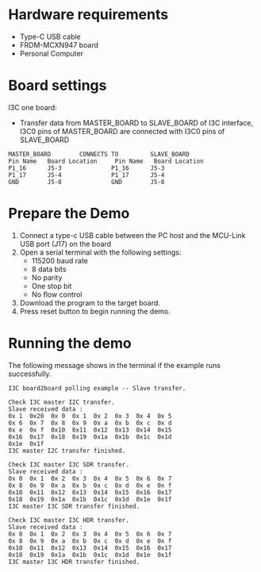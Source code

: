 Hardware requirements
=====================
- Type-C USB cable
- FRDM-MCXN947 board
- Personal Computer

Board settings
============
I3C one board:
  + Transfer data from MASTER_BOARD to SLAVE_BOARD of I3C interface, I3C0 pins of MASTER_BOARD are connected with
    I3C0 pins of SLAVE_BOARD
~~~~~~~~~~~~~~~~~~~~~~~~~~~~~~~~~~~~~~~~~~~~~~~~~~~~~~
MASTER_BOARD        CONNECTS TO         SLAVE_BOARD
Pin Name   Board Location     Pin Name   Board Location
P1_16      J5-3              P1_16      J5-3
P1_17      J5-4              P1_17      J5-4
GND        J5-8              GND        J5-8 
~~~~~~~~~~~~~~~~~~~~~~~~~~~~~~~~~~~~~~~~~~~~~~~~~~~~~~

Prepare the Demo
===============
1.  Connect a type-c USB cable between the PC host and the MCU-Link USB port (J17) on the board
2.  Open a serial terminal with the following settings:
    - 115200 baud rate
    - 8 data bits
    - No parity
    - One stop bit
    - No flow control
3.  Download the program to the target board.
4.  Press reset button to begin running the demo.

Running the demo
================
The following message shows in the terminal if the example runs successfully.

~~~~~~~~~~~~~~~~~~~~~~~~~~~~
I3C board2board polling example -- Slave transfer.

Check I3C master I2C transfer.
Slave received data :
0x 1  0x20  0x 0  0x 1  0x 2  0x 3  0x 4  0x 5  
0x 6  0x 7  0x 8  0x 9  0x a  0x b  0x c  0x d  
0x e  0x f  0x10  0x11  0x12  0x13  0x14  0x15  
0x16  0x17  0x18  0x19  0x1a  0x1b  0x1c  0x1d  
0x1e  0x1f  
I3C master I2C transfer finished.

Check I3C master I3C SDR transfer.
Slave received data :
0x 0  0x 1  0x 2  0x 3  0x 4  0x 5  0x 6  0x 7  
0x 8  0x 9  0x a  0x b  0x c  0x d  0x e  0x f  
0x10  0x11  0x12  0x13  0x14  0x15  0x16  0x17  
0x18  0x19  0x1a  0x1b  0x1c  0x1d  0x1e  0x1f  
I3C master I3C SDR transfer finished.

Check I3C master I3C HDR transfer.
Slave received data :
0x 0  0x 1  0x 2  0x 3  0x 4  0x 5  0x 6  0x 7  
0x 8  0x 9  0x a  0x b  0x c  0x d  0x e  0x f  
0x10  0x11  0x12  0x13  0x14  0x15  0x16  0x17  
0x18  0x19  0x1a  0x1b  0x1c  0x1d  0x1e  0x1f  
I3C master I3C HDR transfer finished.
~~~~~~~~~~~~~~~~~~~~~~~~~~~~
